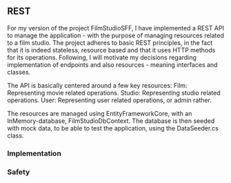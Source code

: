 ## REST

For my version of the project FilmStudioSFF, I have implemented a REST API  to manage the application - with the purpose of managing resources related to a film studio. The project adheres to basic REST principles, in the fact that it is indeed stateless, resource based and that it uses HTTP methods for its operations. Following, I will motivate my decisions regarding implementation of endpoints and also resources - meaning interfaces and classes.

The API is basically centered around a few key resources:
	Film: Representing movie related operations.
	Studio: Representing studio related operations.
	User: Representing user related operations, or admin rather. 


The resources are managed using EntityFrameworkCore, with an InMemory-database, FilmStudioDbContext. The database is then seeded with mock data, to be able to test the application, using the DataSeeder.cs class.


### Implementation

### Safety